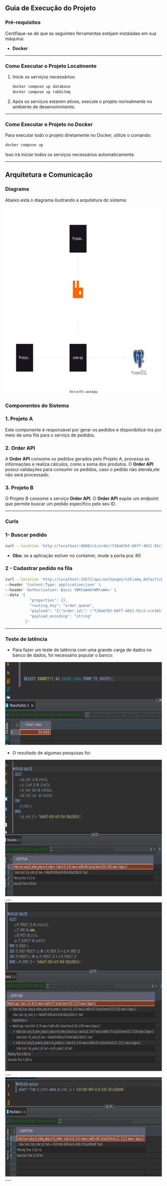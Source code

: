 ## Guia de Execução do Projeto

### Pré-requisitos

Certifique-se de que as seguintes ferramentas estejam instaladas em sua máquina:

- **Docker**

---

### Como Executar o Projeto Localmente

1. Inicie os serviços necessários:
   ```bash
   docker compose up database
   docker compose up rabbitmq
   ```

2. Após os serviços estarem ativos, execute o projeto normalmente no ambiente de desenvolvimento.

---

### Como Executar o Projeto no Docker

Para executar todo o projeto diretamente no Docker, utilize o comando:

```bash
docker compose up
```

Isso irá iniciar todos os serviços necessários automaticamente.

---

## Arquitetura e Comunicação

### Diagrama

Abaixo está o diagrama ilustrando a arquitetura do sistema:

<img src="doc/Order-api.svg" width="600" height="600" />

### Componentes do Sistema

### 1. **Projeto A**
Este componente é responsável por gerar os pedidos e disponibilizá-los por meio de uma fila para o serviço de pedidos.

### 2. **Order API**
A **Order API** consome os pedidos gerados pelo Projeto A, processa as informações e realiza cálculos, como a soma dos produtos.
O **Order API** possui validações para consumir os pedidos, caso o pedido não atenda,ele não será processado.

### 3. **Projeto B**
O Projeto B consome o serviço **Order API**. O **Order API** expõe um endpoint que permite buscar um pedido específico pelo seu ID.

---

### Curls

### 1- **Buscar pedido**

```bash
curl --location 'http://localhost:8080/v1/order/f28a67b5-66ff-4021-91c3-cce381fa39b5'
```

 - **Obs:** se a aplicação estiver no container, mude a porta pra: 80

### 2 - **Cadastrar pedido na fila**

```bash
curl --location 'http://localhost:15672/api/exchanges/%2F/amq.default/publish' \
--header 'Content-Type: application/json' \
--header 'Authorization: Basic YWRtaW46YWRtaW4=' \
--data '{
           "properties": {},
           "routing_key": "order_queue",
           "payload": "{\"order_id\": \"f28a67b5-66ff-4021-91c3-cce381fa39b8\", \"client_id\": \"789e0123-e89b-12d3-a456-426614174006\", \"products\": [{\"product_id\": \"011\", \"name\": \"Webcam\", \"price\": 45.99, \"quantity\": 1}], \"order_date\": \"2024-12-05\"}",
           "payload_encoding": "string"
         }'
```
---

### Teste de latência

 - Para fazer um teste de latência com uma grande carga de dados no banco de dados, foi necessário popular o banco:

<img src="doc/consistencia_db/registros_db.png" width="629" height="265" />

 - O resultado de algumas pesquisas foi:

<img src="doc/consistencia_db/evidencia_1.png" width="1001" height="437" />
---
<img src="doc/consistencia_db/evidencia_2.png" width="1047" height="540" />
---
<img src="doc/consistencia_db/evidencia_3.png" width="969" height="318" />
---
